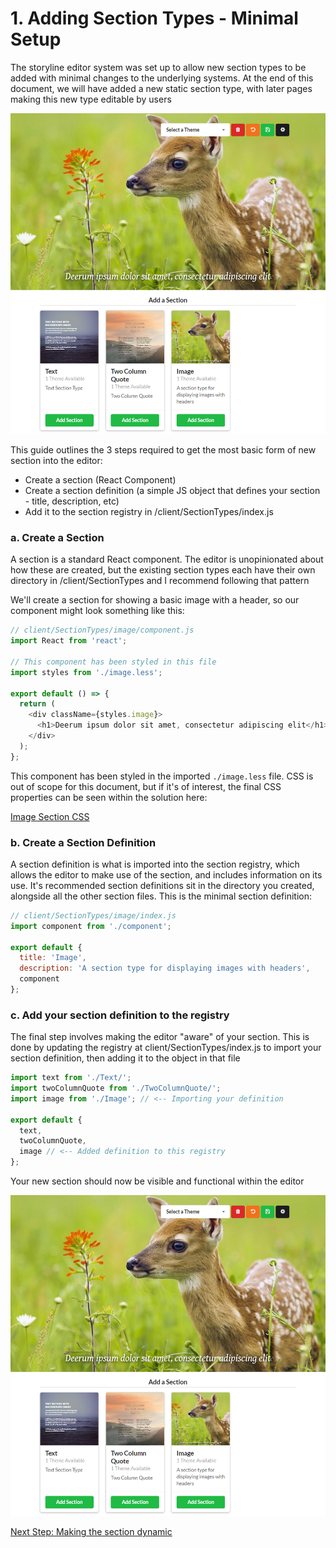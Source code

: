 # 1. Adding Section Types - Minimal Setup

The storyline editor system was set up to allow new section types to be added with minimal changes to the underlying systems.  At the end of this document, we will have added a new static section type, with later pages making this new type editable by users

![Basic Component Complete](./images/basicComponentAdded.png?raw=true "Basic Component Complete")

This guide outlines the 3 steps required to get the most basic form of new section into the editor:

  - Create a section (React Component)
  - Create a section definition (a simple JS object that defines your section - title, description, etc)
  - Add it to the section registry in /client/SectionTypes/index.js

### a. Create a Section
A section is a standard React component.  The editor is unopinionated about how these are created, but the existing section types each have their own directory in /client/SectionTypes and I recommend following that pattern

We'll create a section for showing a basic image with a header, so our component might look something like this:

```js
// client/SectionTypes/image/component.js
import React from 'react';

// This component has been styled in this file
import styles from './image.less';

export default () => {
  return (
    <div className={styles.image}>
      <h1>Deerum ipsum dolor sit amet, consectetur adipiscing elit</h1>
    </div>
  );
};
```
This component has been styled in the imported `./image.less` file.
CSS is out of scope for this document, but if it's of interest, the final CSS properties can be seen within the solution here:

[Image Section CSS](../../client/SectionTypes/Image/image.less)

### b. Create a Section Definition
A section definition is what is imported into the section registry, which allows the editor to make use of the section, and includes information on its use.  It's recommended section definitions sit in the directory you created, alongside all the other section files.  This is the minimal section definition:

```js
// client/SectionTypes/image/index.js
import component from './component';

export default {
  title: 'Image',
  description: 'A section type for displaying images with headers',
  component
};
```

### c. Add your section definition to the registry
The final step involves making the editor "aware" of your section.  This is done by updating the registry at client/SectionTypes/index.js to import your section definition, then adding it to the object in that file

```js
import text from './Text/';
import twoColumnQuote from './TwoColumnQuote/';
import image from './Image'; // <-- Importing your definition

export default {
  text,
  twoColumnQuote,
  image // <-- Added definition to this registry
};
```
Your new section should now be visible and functional within the editor

![Basic Component Complete](./images/basicComponentAdded.png?raw=true "Basic Component Complete")

[Next Step: Making the section dynamic](./2_DynamicSections.md)